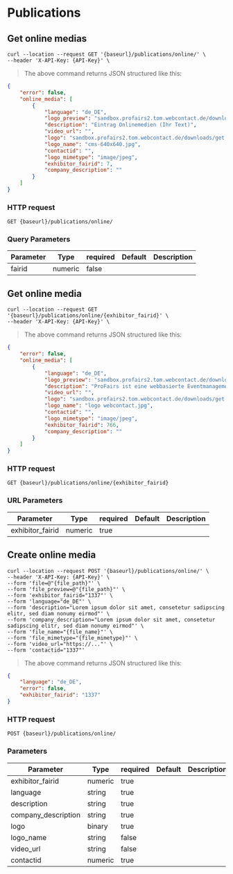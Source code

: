 # Publications

## Get online medias

```shell
curl --location --request GET '{baseurl}/publications/online/' \
--header 'X-API-Key: {API-Key}' \
```

> The above command returns JSON structured like this:

```json
{
    "error": false,
    "online_media": [
		{
            "language": "de_DE",
            "logo_preview": "sandbox.profairs2.tom.webcontact.de/downloads/get.cfm?component=com_publikation&method=getAusstellerMesseWebsite&fieldNameFile=logo_vorschau&fieldNameFileName=logo_name&fieldNameFileMimeType=logo_mimetype&aussteller_messen_id=7&type=attachment",
            "description": "Eintrag Onlinemedien (Ihr Text)",
            "video_url": "",
            "logo": "sandbox.profairs2.tom.webcontact.de/downloads/get.cfm?component=com_publikation&method=getAusstellerMesseWebsite&fieldNameFile=logo&fieldNameFileName=logo_name&fieldNameFileMimeType=logo_mimetype&aussteller_messen_id=7&type=attachment",
            "logo_name": "cms-640x640.jpg",
            "contactid": "",
            "logo_mimetype": "image/jpeg",
            "exhibitor_fairid": 7,
            "company_description": ""
        }
	]
}
```

### HTTP request

`GET {baseurl}/publications/online/`

### Query Parameters

Parameter | Type | required | Default | Description
--------- | ---- | -------- | ------- | -----------
fairid | numeric | false | |

## Get online media

```shell
curl --location --request GET '{baseurl}/publications/online/{exhibitor_fairid}' \
--header 'X-API-Key: {API-Key}' \
```

> The above command returns JSON structured like this:

```json
{
    "error": false,
    "online_media": [
        {
            "language": "de_DE",
            "logo_preview": "sandbox.profairs2.tom.webcontact.de/downloads/get.cfm?component=com_publikation&method=getAusstellerMesseWebsite&fieldNameFile=logo_vorschau&fieldNameFileName=logo_name&fieldNameFileMimeType=logo_mimetype&aussteller_messen_id=766&type=attachment",
            "description": "ProFairs ist eine webbasierte Eventmanagement-Software für Messen, die die Kommunikation mit den Ausstellern vereinfacht. Das war's.",
            "video_url": "",
            "logo": "sandbox.profairs2.tom.webcontact.de/downloads/get.cfm?component=com_publikation&method=getAusstellerMesseWebsite&fieldNameFile=logo&fieldNameFileName=logo_name&fieldNameFileMimeType=logo_mimetype&aussteller_messen_id=766&type=attachment",
            "logo_name": "logo webcontact.jpg",
            "contactid": "",
            "logo_mimetype": "image/jpeg",
            "exhibitor_fairid": 766,
            "company_description": ""
        }
    ]
}
```

### HTTP request

`GET {baseurl}/publications/online/{exhibitor_fairid}`

### URL Parameters

Parameter | Type | required | Default | Description
--------- | ---- | -------- | ------- | -----------
exhibitor_fairid | numeric | true | |

## Create online media

```shell
curl --location --request POST '{baseurl}/publications/online/' \
--header 'X-API-Key: {API-Key}' \
--form 'file=@"{file_path}"' \
--form 'file_preview=@"{file_path}"' \
--form 'exhibitor_fairid="1337"' \
--form 'language="de_DE"' \
--form 'description="Lorem ipsum dolor sit amet, consetetur sadipscing elitr, sed diam nonumy eirmod"' \
--form 'company_description="Lorem ipsum dolor sit amet, consetetur sadipscing elitr, sed diam nonumy eirmod"' \
--form 'file_name="{file_name}"' \
--form 'file_mimetype="{file_mimetype}"' \
--form 'video_url="https://..."' \
--form 'contactid="1337"'
```

> The above command returns JSON structured like this:

```json
{
    "language": "de_DE",
    "error": false,
    "exhibitor_fairid": "1337"
}
```

### HTTP request

`POST {baseurl}/publications/online/`

### Parameters

Parameter | Type | required | Default | Description
--------- | ---- | -------- | ------- | -----------
exhibitor_fairid | numeric | true | |
language | string | true | |
description | string | true | |
company_description | string | true | |
logo | binary | true | |
logo_name | string | false | |
video_url | string | false | |
contactid | numeric | true | |
